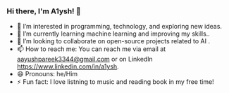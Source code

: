 ### Hi there, I'm A1ysh! 👋

- 👀 I’m interested in programming, technology, and exploring new ideas.
- 🌱 I’m currently learning machine learning and improving my skills..
- 💞️ I’m looking to collaborate on open-source projects related to AI .
- 📫 How to reach me: You can reach me via email at aayushpareek3344@gmail.com or on Linkedln https://www.linkedin.com/in/a1ysh.
- 😄 Pronouns: he/Him
- ⚡ Fun fact: I love listning to music and reading book in my free time!

